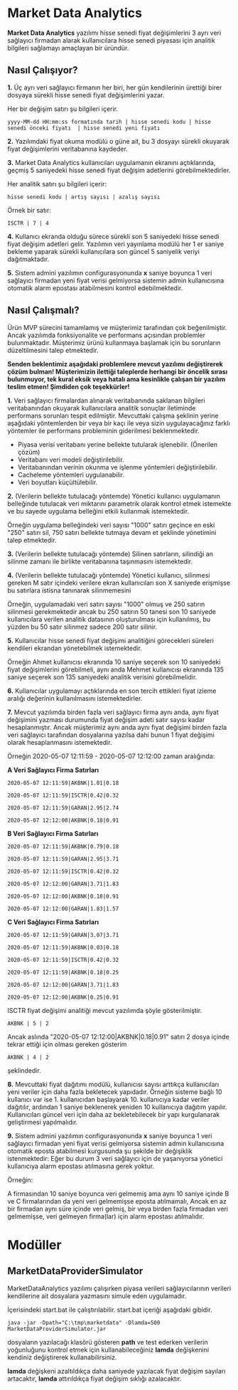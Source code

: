 # Market Data Analytics

**Market Data Analytics** yazılımı hisse senedi fiyat değişimlerini 3 ayrı veri sağlayıcı firmadan alarak kullanıcılara hisse senedi piyasası için analitik bilgileri sağlamayı amaçlayan bir üründür.

## Nasıl Çalışıyor?

 **1.**  Üç ayrı veri sağlayıcı firmanın her biri, her gün kendilerinin ürettiği birer dosyaya sürekli hisse senedi fiyat değişimlerini yazar.

Her bir değişim satırı şu bilgileri içerir.

`yyyy-MM-dd HH:mm:ss formatında tarih | hisse senedi kodu | hisse senedi önceki fiyatı	| hisse senedi yeni fiyatı`

 **2.**  Yazılımdaki fiyat okuma modülü o güne ait, bu 3 dosyayı sürekli okuyarak fiyat değişimlerini veritabanına kaydeder.
 
**3.** Market Data Analytics kullanıcıları uygulamanın ekranını açtıklarında, geçmiş 5 saniyedeki hisse senedi fiyat değişim adetlerini görebilmektedirler.

Her analitik satırı şu bilgileri içerir:

`hisse senedi kodu | artış sayısı | azalış sayısı`

Örnek bir satır:

`ISCTR | 7 | 4`

**4.** Kullanıcı ekranda olduğu sürece sürekli son 5 saniyedeki hisse senedi fiyat değişim adetleri gelir. Yazılımın veri yayınlama modülü her 1 er saniye bekleme yaparak sürekli kullanıcılara son güncel 5 saniyelik veriyi dağıtmaktadır.

**5.** Sistem admini yazılımın configurasyonunda **x** saniye boyunca 1 veri sağlayıcı firmadan yeni fiyat verisi gelmiyorsa sistemin admin kullanıcısına otomatik alarm epostası atabilmesini kontrol edebilmektedir.

## Nasıl Çalışmalı?

Ürün MVP sürecini tamamlamış ve müşterimiz tarafından çok beğenilmiştir. Ancak yazılımda fonksiyonalite ve performans açısından problemler bulunmaktadır. Müşterimiz ürünü kullanmaya başlamak için bu sorunların düzeltilmesini talep etmektedir.

**Senden beklentimiz aşağıdaki problemlere mevcut yazılımı değiştirerek çözüm bulman!
Müşterimizin ilettiği taleplerde herhangi bir öncelik sırası bulunmuyor, tek kural eksik veya hatalı ama kesinlikle çalışan bir yazılım teslim etmen!
Şimdiden çok teşekkürler!**

**1.** Veri sağlayıcı firmalardan alınarak veritabanında saklanan bilgileri veritabanından okuyarak kullanıcılara analitik sonuçlar iletiminde performans sorunları tespit edilmiştir. Mevcuttaki çalışma şeklinin yerine aşağıdaki yöntemlerden bir veya bir kaçı ile veya sizin uygulayacağınız farklı yöntemler ile performans probleminin giderilmesi beklenmektedir.
   
   - Piyasa verisi veritabanı yerine bellekte tutularak işlenebilir. (Önerilen çözüm)
   - Veritabanı veri modeli değiştirilebilir.
   - Veritabanından verinin okunma ve işlenme yöntemleri değiştirilebilir.
   - Cacheleme yöntemleri uygulanabilir.
   - Veri boyutları küçültülebilir.

**2.** (Verilerin bellekte tutulacağı yöntemde) Yönetici kullanıcı uygulamanın belleğinde tutulacak veri miktarını parametrik olarak kontrol etmek istemekte ve bu sayede uygulama belleğini etkili kullanmak istemektedir.

Örneğin uygulama belleğindeki veri sayısı "1000" satırı geçince en eski "250" satırı sil, 750 satırı bellekte tutmaya devam et şeklinde yönetimini talep etmektedir.
   
**3.** (Verilerin bellekte tutulacağı yöntemde) Silinen satırların, silindiği an silinme zamanı ile birlikte veritabanına taşınmasını istemektedir.

**4.** (Verilerin bellekte tutulacağı yöntemde) Yönetici kullanıcı, silinmesi gereken M satır içindeki verilere ekran kullanıcıları son X saniyede erişmişse bu satırlara istisna tanınarak silinmemesini

Örneğin, uygulamadaki veri satırı sayısı "1000" olmuş ve 250 satırın silinmesi gerekmektedir ancak bu 250 satırın 50 tanesi son 10 saniyede kullanıcılara verilen analitik datasının oluşturulması için kullanılmış, bu yüzden bu 50 satır silinmez sadece 200 satır silinir.

**5.** Kullanıcılar hisse senedi fiyat değişimi analitiğini görecekleri süreleri kendileri ekrandan yönetebilmek istemektedir.

Örneğin  Ahmet kullanıcısı ekranında 10 saniye seçerek son 10 saniyedeki fiyat değişimlerini görebilmeli, aynı anda Mehmet kullanıcısı ekranında 135 saniye seçerek son 135 saniyedeki analitik verisini görebilmelidir.

**6.** Kullanıcılar uygulamayı açtıklarında en son tercih ettikleri fiyat izleme aralığı değerinin kullanılmasını istemektedirler.
   
**7.** Mevcut yazılımda birden fazla veri sağlayıcı firma aynı anda, aynı fiyat değişimini yazması durumunda fiyat değişim adeti satır sayısı kadar hesaplanmıştır. Ancak müşterimiz aynı anda aynı fiyat değişimi birden fazla veri 	sağlayıcı tarafından dosyalarına yazılsa dahi bunun 1 fiyat değişimi olarak hesaplanmasını istemektedir.

   Örneğin 2020-05-07 12:11:59 - 2020-05-07 12:12:00 zaman aralığında:
   
**A Veri Sağlayıcı Firma Satırları**
   
`2020-05-07 12:11:59|AKBNK|1.01|0.18`

`2020-05-07 12:11:59|ISCTR|0.42|0.32`

`2020-05-07 12:11:59|GARAN|2.95|2.74`

`2020-05-07 12:12:00|AKBNK|0.18|0.91`

   
 **B Veri Sağlayıcı Firma Satırları**
   
`2020-05-07 12:11:59|AKBNK|0.79|0.18`

`2020-05-07 12:11:59|GARAN|2.95|3.71`

`2020-05-07 12:11:59|ISCTR|0.42|0.32`

`2020-05-07 12:12:00|GARAN|3.71|1.83`

`2020-05-07 12:12:00|AKBNK|0.18|0.91`

`2020-05-07 12:12:00|GARAN|1.83|1.57`


 **C Veri Sağlayıcı Firma Satırları**
   
`2020-05-07 12:11:59|GARAN|3.07|3.71`

`2020-05-07 12:11:59|AKBNK|0.03|0.18`

`2020-05-07 12:11:59|ISCTR|0.42|0.32`

`2020-05-07 12:11:59|AKBNK|0.18|0.25`

`2020-05-07 12:12:00|GARAN|3.71|1.83`

`2020-05-07 12:12:00|AKBNK|0.25|0.91`


ISCTR fiyat değişimi analitiği mevcut yazılımda şöyle gösterilmiştir.
   
`AKBNK | 5 | 2`
   
 Ancak aslında 
 "2020-05-07 12:12:00|AKBNK|0.18|0.91" satırı 2 dosya içinde tekrar ettiği için olması gereken gösterim
   
 `AKBNK | 4 | 2`
 
 şeklindedir.
 
 **8.** Mevcuttaki fiyat dağıtımı modülü, kullanıcısı sayısı arttıkça kullanıcıları yeni veriler için daha fazla bekletecek yapıdadır. Örneğin sisteme bağlı 10 kullanıcı var ise 1. kullanıcıdan başlayarak 10. kullanıcıya kadar veriler dağıtılır, ardından 1 saniye beklenerek yeniden 10 kullanıcıya dağıtım yapılır.
Kullanıcıları güncel veri için daha az bekletebilecek bir yapı kurgulanarak geliştirmesi yapılmalıdır.

**9.** Sistem admini yazılımın configurasyonunda **x** saniye boyunca 1 veri sağlayıcı firmadan yeni fiyat verisi gelmiyorsa sistemin admin kullanıcısına otomatik eposta atabilmesi kurgusunda şu şekilde bir değişiklik istenmektedir:
Eğer bu durum 3 veri sağlayıcı için de yaşanıyorsa yönetici kullanıcıya alarm epostası atılmasına gerek yoktur.


Örneğin:

A firmasından 10 saniye boyunca veri gelmemiş ama aynı 10 saniye içinde B ve C  firmalarından da yeni veri gelmemişse eposta atılmamalı, Ancak en az bir firmadan aynı süre içinde veri gelmiş, bir veya birden fazla firmadan veri gelmemişse, veri gelmeyen firma(lar) için alarm epostası atılmalıdır.

# Modüller

## MarketDataProviderSimulator

MarketDataAnalytics yazılımı çalışırken piyasa verileri sağlayıcılarının verileri kendilerine ait dosyalara yazmasını simule eden uygulamadır. 

İçerisindeki start.bat ile çalıştırılabilir. start.bat içeriği aşağıdaki gibidir.

`java -jar -Dpath="C:\tmp\marketdata" -Dlamda=500 MarketDataProviderSimulator.jar`

dosyaların yazılacağı klasörü gösteren **path** ve test ederken verilerin yoğunluğunu kontrol etmek için kullanabileceğiniz **lamda** değişkenini kendiniz değiştirerek kullanabilirsiniz.

**lamda** değişkeni azaltıldıkça daha saniyede yazılacak fiyat değişim sayıları artacaktır, **lamda** attırıldıkça fiyat değişim sıklığı azalacaktır.

